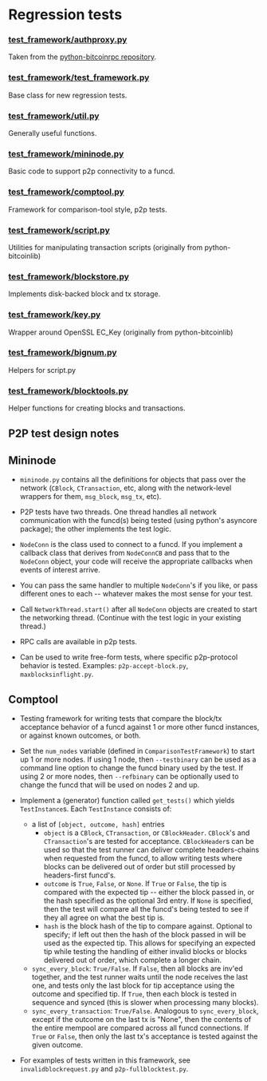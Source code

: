 Regression tests
================

### [test_framework/authproxy.py](test_framework/authproxy.py)
Taken from the [python-bitcoinrpc repository](https://github.com/jgarzik/python-bitcoinrpc).

### [test_framework/test_framework.py](test_framework/test_framework.py)
Base class for new regression tests.

### [test_framework/util.py](test_framework/util.py)
Generally useful functions.

### [test_framework/mininode.py](test_framework/mininode.py)
Basic code to support p2p connectivity to a funcd.

### [test_framework/comptool.py](test_framework/comptool.py)
Framework for comparison-tool style, p2p tests.

### [test_framework/script.py](test_framework/script.py)
Utilities for manipulating transaction scripts (originally from python-bitcoinlib)

### [test_framework/blockstore.py](test_framework/blockstore.py)
Implements disk-backed block and tx storage.

### [test_framework/key.py](test_framework/key.py)
Wrapper around OpenSSL EC_Key (originally from python-bitcoinlib)

### [test_framework/bignum.py](test_framework/bignum.py)
Helpers for script.py

### [test_framework/blocktools.py](test_framework/blocktools.py)
Helper functions for creating blocks and transactions.

P2P test design notes
---------------------

## Mininode

* ```mininode.py``` contains all the definitions for objects that pass
over the network (```CBlock```, ```CTransaction```, etc, along with the network-level
wrappers for them, ```msg_block```, ```msg_tx```, etc).

* P2P tests have two threads.  One thread handles all network communication
with the funcd(s) being tested (using python's asyncore package); the other
implements the test logic.

* ```NodeConn``` is the class used to connect to a funcd.  If you implement
a callback class that derives from ```NodeConnCB``` and pass that to the
```NodeConn``` object, your code will receive the appropriate callbacks when
events of interest arrive.

* You can pass the same handler to multiple ```NodeConn```'s if you like, or pass
different ones to each -- whatever makes the most sense for your test.

* Call ```NetworkThread.start()``` after all ```NodeConn``` objects are created to
start the networking thread.  (Continue with the test logic in your existing
thread.)

* RPC calls are available in p2p tests.

* Can be used to write free-form tests, where specific p2p-protocol behavior
is tested.  Examples: ```p2p-accept-block.py```, ```maxblocksinflight.py```.

## Comptool

* Testing framework for writing tests that compare the block/tx acceptance
behavior of a funcd against 1 or more other funcd instances, or against
known outcomes, or both.

* Set the ```num_nodes``` variable (defined in ```ComparisonTestFramework```) to start up
1 or more nodes.  If using 1 node, then ```--testbinary``` can be used as a command line
option to change the funcd binary used by the test.  If using 2 or more nodes,
then ```--refbinary``` can be optionally used to change the funcd that will be used
on nodes 2 and up.

* Implement a (generator) function called ```get_tests()``` which yields ```TestInstance```s.
Each ```TestInstance``` consists of:
  - a list of ```[object, outcome, hash]``` entries
    * ```object``` is a ```CBlock```, ```CTransaction```, or
    ```CBlockHeader```.  ```CBlock```'s and ```CTransaction```'s are tested for
    acceptance.  ```CBlockHeader```s can be used so that the test runner can deliver
    complete headers-chains when requested from the funcd, to allow writing
    tests where blocks can be delivered out of order but still processed by
    headers-first funcd's.
    * ```outcome``` is ```True```, ```False```, or ```None```.  If ```True```
    or ```False```, the tip is compared with the expected tip -- either the
    block passed in, or the hash specified as the optional 3rd entry.  If
    ```None``` is specified, then the test will compare all the funcd's
    being tested to see if they all agree on what the best tip is.
    * ```hash``` is the block hash of the tip to compare against. Optional to
    specify; if left out then the hash of the block passed in will be used as
    the expected tip.  This allows for specifying an expected tip while testing
    the handling of either invalid blocks or blocks delivered out of order,
    which complete a longer chain.
  - ```sync_every_block```: ```True/False```.  If ```False```, then all blocks
    are inv'ed together, and the test runner waits until the node receives the
    last one, and tests only the last block for tip acceptance using the
    outcome and specified tip.  If ```True```, then each block is tested in
    sequence and synced (this is slower when processing many blocks).
  - ```sync_every_transaction```: ```True/False```.  Analogous to
    ```sync_every_block```, except if the outcome on the last tx is "None",
    then the contents of the entire mempool are compared across all funcd
    connections.  If ```True``` or ```False```, then only the last tx's
    acceptance is tested against the given outcome.

* For examples of tests written in this framework, see
  ```invalidblockrequest.py``` and ```p2p-fullblocktest.py```.

